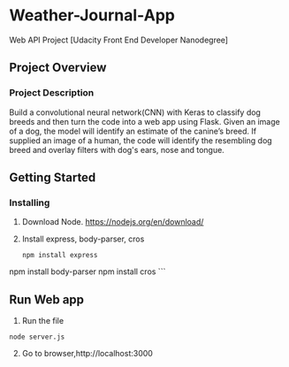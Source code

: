 # Weather-Journal-App

Web API Project [Udacity Front End Developer Nanodegree]

## Project Overview
### Project Description
Build a convolutional neural network(CNN) with Keras to classify dog breeds and then turn the code into a web app using Flask. Given an image of a dog, the model will identify an estimate of the canine’s breed. If supplied an image of a human, the code will identify the resembling dog breed and overlay filters with dog's ears, nose and tongue.


## Getting Started
### Installing
1. Download Node.
   https://nodejs.org/en/download/

2. Install express, body-parser, cros 
	```
	npm install express
  npm install body-parser
  npm install cros
	```  

## Run Web app
1. Run the file
```
node server.js
```

2. Go to browser,http://localhost:3000

